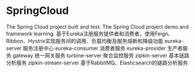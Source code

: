 # SpringCloud
The Spring Cloud project built and test. The Spring Cloud project demo and framework learning.
基于Eureka注册服务提供者和消费者，使用Feign、Ribbon、Hystrix实现服务间的调用、负载均衡及服务熔断和降级功能
eureka-server  服务注册中心
eureka-consumer 消费者服务
eureka-provider 生产者服务
gateway   统一网关服务
turbine-server 聚合监控服务
zipkin-server 基本链路分析服务
zipkin-stream-server 基于RabbitMQ、Elasticsearch的链路分析服务